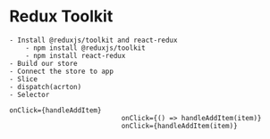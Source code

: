 



# Redux Toolkit

    - Install @reduxjs/toolkit and react-redux
        - npm install @reduxjs/toolkit
        - npm install react-redux
    - Build our store
    - Connect the store to app
    - Slice
    - dispatch(acrton)
    - Selector

    onClick={handleAddItem}
                                onClick={() => handleAddItem(item)}
                                onClick={handleAddItem(item)}